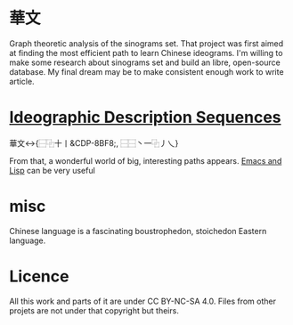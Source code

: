 華文
====

Graph theoretic analysis of the sinograms set. That project was first aimed at finding the most efficient path to learn Chinese ideograms. I'm willing to make some research about sinograms set and build an libre, open-source database. My final dream may be to make consistent enough work to write article.

[Ideographic Description Sequences](https://github.com/kawabata/ids)
====================================================================

華文↔{⿱⿻十丨&CDP-8BF8;, ⿱⿱丶一⿻丿乀}

From that, a wonderful world of big, interesting paths appears. [Emacs and Lisp](https://github.com/kawabata/ids-edit) can be very useful

misc
====

Chinese language is a fascinating boustrophedon, stoichedon Eastern language.

Licence
=======

All this work and parts of it are under CC BY-NC-SA 4.0. Files from other projets are not under that copyright but theirs.

